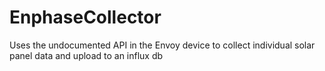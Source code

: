 # EnphaseCollector

Uses the undocumented API in the Envoy device to collect individual solar panel data and upload to an influx db